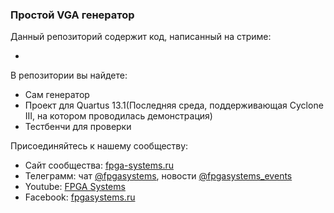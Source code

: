 ### Простой VGA генератор

Данный репозиторий содержит код, написанный на стриме:

- [ПЛИСдатые самоделки :: Работа с Видео на FPGA:: Колаб :: часть 1]: (https://www.youtube.com/watch?v=d4ocdZKzWnc)

В репозитории вы найдете:

- Сам генератор
- Проект для Quartus 13.1(Последняя среда, поддерживающая Cyclone III, на котором проводилась демонстрация)
- Тестбенчи для проверки

Присоединяйтесь к нашему сообществу:
* Сайт сообщества: [fpga-systems.ru](https://fpga-systems.ru/)
* Телеграмм: чат [@fpgasystems](https://t.me/fpgasystems), новости [@fpgasystems_events](https://t.me/fpgasystems_events)
* Youtube: [FPGA Systems](https://www.youtube.com/c/fpgasystems)
* Facebook: [fpgasystems.ru](https://www.facebook.com/groups/fpgasystems.ru)